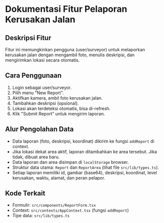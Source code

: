 # Dokumentasi Fitur Pelaporan Kerusakan Jalan

## Deskripsi Fitur
Fitur ini memungkinkan pengguna (user/surveyor) untuk melaporkan kerusakan jalan dengan mengambil foto, menulis deskripsi, dan mengirimkan lokasi secara otomatis.

## Cara Penggunaan
1. Login sebagai user/surveyor.
2. Pilih menu "New Report".
3. Aktifkan kamera, ambil foto kerusakan jalan.
4. Tambahkan deskripsi (opsional).
5. Lokasi akan terdeteksi otomatis, bisa di-refresh.
6. Klik "Submit Report" untuk mengirim laporan.

## Alur Pengolahan Data
- Data laporan (foto, deskripsi, koordinat) dikirim ke fungsi `addReport` di context.
- Jika lokasi dekat area aktif, laporan ditambahkan ke area tersebut. Jika tidak, dibuat area baru.
- Data laporan dan area disimpan di `localStorage` browser.
- Struktur data utama: `Report` dan `ReportArea` (lihat file `src/lib/types.ts`).
- Setiap laporan memiliki id, gambar (base64), deskripsi, koordinat, level kerusakan, waktu, alamat, dan peran pelapor.

## Kode Terkait
- Formulir: `src/components/ReportForm.tsx`
- Context: `src/contexts/AppContext.tsx` (fungsi `addReport`)
- Tipe data: `src/lib/types.ts` 